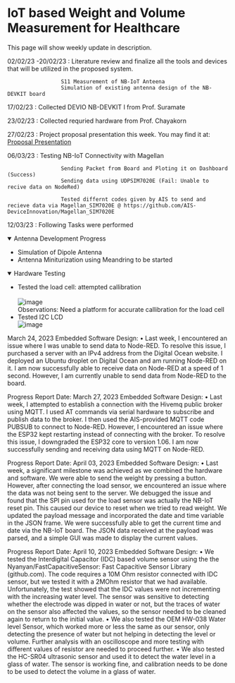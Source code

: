 <h1>IoT based Weight and Volume Measurement for Healthcare​</h1>

This page will show weekly update in description. 

02/02/23 -20/02/23 : Literature review and finalize all the tools and devices that will be utilized in the proposed system.

                     S11 Measurement of NB-IoT Anteena
                     Simulation of existing antenna design of the NB-DEVKIT board 
                     

17/02/23           : Collected DEVIO NB-DEVKIT I from Prof. Suramate

23/02/23           : Collected requried hardware from Prof. Chayakorn

27/02/23           : Project proposal presentation this week. You may find it at: 
[Proposal Presentation](https://kmutnbacth-my.sharepoint.com/:p:/r/personal/s6509106860081_kmutnb_ac_th/Documents/IoT_ProposalV1_annotatedV1%20(1).pptx?d=w3adcc676a5a64be78801dab719e66fe9&csf=1&web=1&e=OUf46D)

06/03/23           : Testing NB-IoT Connectivity with Magellan 
                     
                     Sending Packet from Board and Ploting it on Dashboard (Success)
                     Sending data using UDPSIM7020E (Fail: Unable to recive data on NodeRed)                     
   
                     Tested differnt codes given by AIS to send and recieve data via Magellan_SIM7020E @ https://github.com/AIS-DeviceInnovation/Magellan_SIM7020E
                     
                     
12/03/23           : Following Tasks were performed
                    <details open>
                        <summary>Antenna Development Progress</summary>
                            <ul>
                                <li>Simulation of Dipole Antenna</li>
                                <li>Antenna Miniturization using Meandring to be started</li>
                            </ul>
                    </details>
                    <details open>
                        <summary>Hardware Testing</summary>
                            <ul>
                                <li>Tested the load cell: attempted callibration</li>                   
                                 ![image](https://user-images.githubusercontent.com/80390361/224552007-baa1172f-74fd-4875-b554-551f38ac1b64.png)                      
                                  Observations: Need a platform for accurate callibration for the load cell
                                <li>Tested I2C LCD</li>
                                 ![image](https://user-images.githubusercontent.com/80390361/224552322-bc39535c-76ac-4964-9007-f272c49f1699.png)
                            </ul>
                    </details>
                   

March 24, 2023
Embedded Software Design:
• Last week, I encountered an issue where I was unable to send data to Node-RED. To resolve this issue, I purchased a server with an IPv4 address from the Digital Ocean website. I deployed an Ubuntu droplet on Digital Ocean and am running Node-RED on it. I am now successfully able to receive data on Node-RED at a speed of 1 second. However, I am currently unable to send data from Node-RED to the board.
 
Progress Report
Date: March 27, 2023
Embedded Software Design:
• Last week, I attempted to establish a connection with the Hivemq public broker using MQTT. I used AT commands via serial hardware to subscribe and publish data to the broker. I then used the AIS-provided MQTT code PUBSUB to connect to Node-RED. However, I encountered an issue where the ESP32 kept restarting instead of connecting with the broker. To resolve this issue, I downgraded the ESP32 core to version 1.06. I am now successfully sending and receiving data using MQTT on Node-RED.

Progress Report
Date: April 03, 2023
Embedded Software Design:
• Last week, a significant milestone was achieved as we combined the hardware and software. We were able to send the weight by pressing a button. However, after connecting the load sensor, we encountered an issue where the data was not being sent to the server. We debugged the issue and found that the SPI pin used for the load sensor was actually the NB-IoT reset pin. This caused our device to reset when we tried to read weight. We updated the payload message and incorporated the date and time variable in the JSON frame. We were successfully able to get the current time and date via the NB-IoT board. The JSON data received at the payload was parsed, and a simple GUI was made to display the current values.

Progress Report
Date: April 10, 2023
Embedded Software Design:
•	We tested the Interdigital Capacitor (IDC) based volume sensor using the the Nyanyan/FastCapacitiveSensor: Fast Capacitive Sensor Library (github.com). The code requires a 10M Ohm resistor connected with IDC sensor, but we tested it with a 2MOhm resistor that we had available. Unfortunately, the test showed that the IDC values were not incrementing with the increasing water level. The sensor was sensitive to detecting whether the electrode was dipped in water or not, but the traces of water on the sensor also affected the values, so the sensor needed to be cleaned again to return to the initial value.
•	We also tested the OEM HW-038 Water level Sensor, which worked more or less the same as our sensor, only detecting the presence of water but not helping in detecting the level or volume. Further analysis with an oscilloscope and more testing with different values of resistor are needed to proceed further.
•	We also tested the HC-SR04 ultrasonic sensor and used it to detect the water level in a glass of water. The sensor is working fine, and calibration needs to be done to be used to detect the volume in a glass of water.




  

             
 
                     
